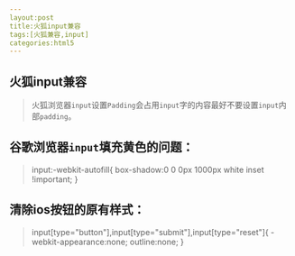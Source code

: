 ```yaml
---
layout:post
title:火狐input兼容
tags:[火狐兼容,input]
categories:html5
---
```

## 火狐input兼容
>火狐浏览器`input`设置`Padding`会占用`input`字的内容最好不要设置`input`内部`padding`。

## 谷歌浏览器`input`填充黄色的问题：

>input:-webkit-autofill{
>box-shadow:0 0 0px 1000px white inset !important;
>}

## 清除ios按钮的原有样式：

>input[type="button"],input[type="submit"],input[type="reset"]{
>-webkit-appearance:none;
>outline:none;
>}

